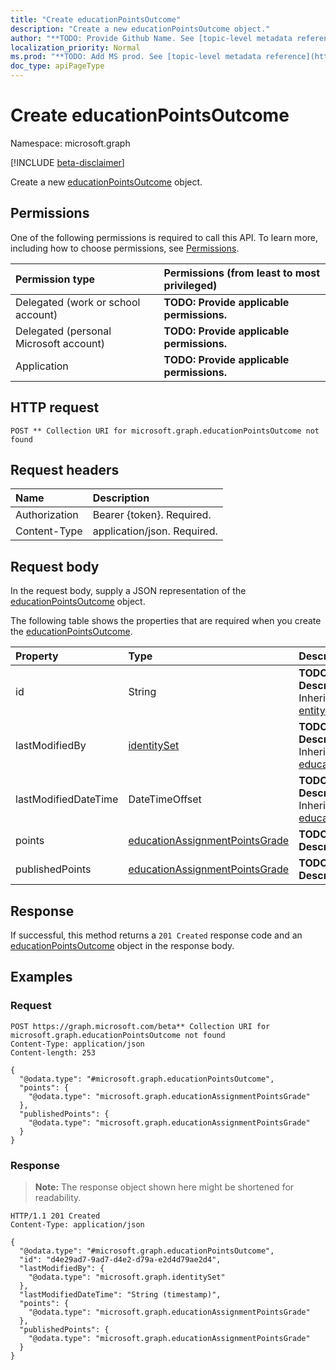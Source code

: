 ```yaml
---
title: "Create educationPointsOutcome"
description: "Create a new educationPointsOutcome object."
author: "**TODO: Provide Github Name. See [topic-level metadata reference](https://msgo.azurewebsites.net/add/document/guidelines/metadata.html#topic-level-metadata)**"
localization_priority: Normal
ms.prod: "**TODO: Add MS prod. See [topic-level metadata reference](https://msgo.azurewebsites.net/add/document/guidelines/metadata.html#topic-level-metadata)**"
doc_type: apiPageType
---
```


# Create educationPointsOutcome
Namespace: microsoft.graph

[!INCLUDE [beta-disclaimer](../../includes/beta-disclaimer.md)]

Create a new [educationPointsOutcome](../resources/educationpointsoutcome.md) object.

## Permissions
One of the following permissions is required to call this API. To learn more, including how to choose permissions, see [Permissions](/graph/permissions-reference).

|Permission type|Permissions (from least to most privileged)|
|:---|:---|
|Delegated (work or school account)|**TODO: Provide applicable permissions.**|
|Delegated (personal Microsoft account)|**TODO: Provide applicable permissions.**|
|Application|**TODO: Provide applicable permissions.**|

## HTTP request

<!-- {
  "blockType": "ignored"
}
-->
``` http
POST ** Collection URI for microsoft.graph.educationPointsOutcome not found
```

## Request headers
|Name|Description|
|:---|:---|
|Authorization|Bearer {token}. Required.|
|Content-Type|application/json. Required.|

## Request body
In the request body, supply a JSON representation of the [educationPointsOutcome](../resources/educationpointsoutcome.md) object.

The following table shows the properties that are required when you create the [educationPointsOutcome](../resources/educationpointsoutcome.md).

|Property|Type|Description|
|:---|:---|:---|
|id|String|**TODO: Add Description** Inherited from [entity](../resources/entity.md)|
|lastModifiedBy|[identitySet](../resources/identityset.md)|**TODO: Add Description** Inherited from [educationOutcome](../resources/educationoutcome.md)|
|lastModifiedDateTime|DateTimeOffset|**TODO: Add Description** Inherited from [educationOutcome](../resources/educationoutcome.md)|
|points|[educationAssignmentPointsGrade](../resources/educationassignmentpointsgrade.md)|**TODO: Add Description**|
|publishedPoints|[educationAssignmentPointsGrade](../resources/educationassignmentpointsgrade.md)|**TODO: Add Description**|



## Response

If successful, this method returns a `201 Created` response code and an [educationPointsOutcome](../resources/educationpointsoutcome.md) object in the response body.

## Examples

### Request
<!-- {
  "blockType": "request",
  "name": "create_educationpointsoutcome_from_"
}
-->
``` http
POST https://graph.microsoft.com/beta** Collection URI for microsoft.graph.educationPointsOutcome not found
Content-Type: application/json
Content-length: 253

{
  "@odata.type": "#microsoft.graph.educationPointsOutcome",
  "points": {
    "@odata.type": "microsoft.graph.educationAssignmentPointsGrade"
  },
  "publishedPoints": {
    "@odata.type": "microsoft.graph.educationAssignmentPointsGrade"
  }
}
```


### Response
>**Note:** The response object shown here might be shortened for readability.
<!-- {
  "blockType": "response",
  "truncated": true,
  "@odata.type": "microsoft.graph.educationPointsOutcome"
}
-->
``` http
HTTP/1.1 201 Created
Content-Type: application/json

{
  "@odata.type": "#microsoft.graph.educationPointsOutcome",
  "id": "d4e29ad7-9ad7-d4e2-d79a-e2d4d79ae2d4",
  "lastModifiedBy": {
    "@odata.type": "microsoft.graph.identitySet"
  },
  "lastModifiedDateTime": "String (timestamp)",
  "points": {
    "@odata.type": "microsoft.graph.educationAssignmentPointsGrade"
  },
  "publishedPoints": {
    "@odata.type": "microsoft.graph.educationAssignmentPointsGrade"
  }
}
```

